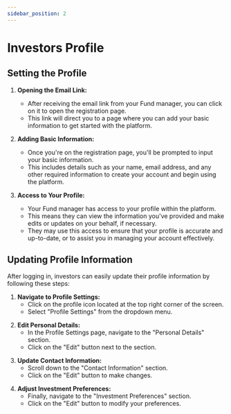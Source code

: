 ```yaml
---
sidebar_position: 2
---
```


# Investors Profile

## Setting the Profile

1. **Opening the Email Link:**
   - After receiving the email link from your Fund manager, you can click on it to open the registration page.
   - This link will direct you to a page where you can add your basic information to get started with the platform.

2. **Adding Basic Information:**
   - Once you're on the registration page, you'll be prompted to input your basic information.
   - This includes details such as your name, email address, and any other required information to create your account and begin using the platform.

3. **Access to Your Profile:**
   - Your Fund manager has access to your profile within the platform.
   - This means they can view the information you've provided and make edits or updates on your behalf, if necessary.
   - They may use this access to ensure that your profile is accurate and up-to-date, or to assist you in managing your account effectively.

## Updating Profile Information

After logging in, investors can easily update their profile information by following these steps:

1. **Navigate to Profile Settings:**
   - Click on the profile icon located at the top right corner of the screen.
   - Select "Profile Settings" from the dropdown menu.

<!-- ![Profile Icon](profile_icon.png) -->

2. **Edit Personal Details:**
   - In the Profile Settings page, navigate to the "Personal Details" section.
   - Click on the "Edit" button next to the section.

<!-- ![Edit Personal Details](edit_personal_details.png) -->

3. **Update Contact Information:**
   - Scroll down to the "Contact Information" section.
   - Click on the "Edit" button to make changes.

<!-- ![Edit Contact Information](edit_contact_information.png) -->

4. **Adjust Investment Preferences:**
   - Finally, navigate to the "Investment Preferences" section.
   - Click on the "Edit" button to modify your preferences.

<!-- ![Edit Investment Preferences](edit_investment_preferences.png) -->
